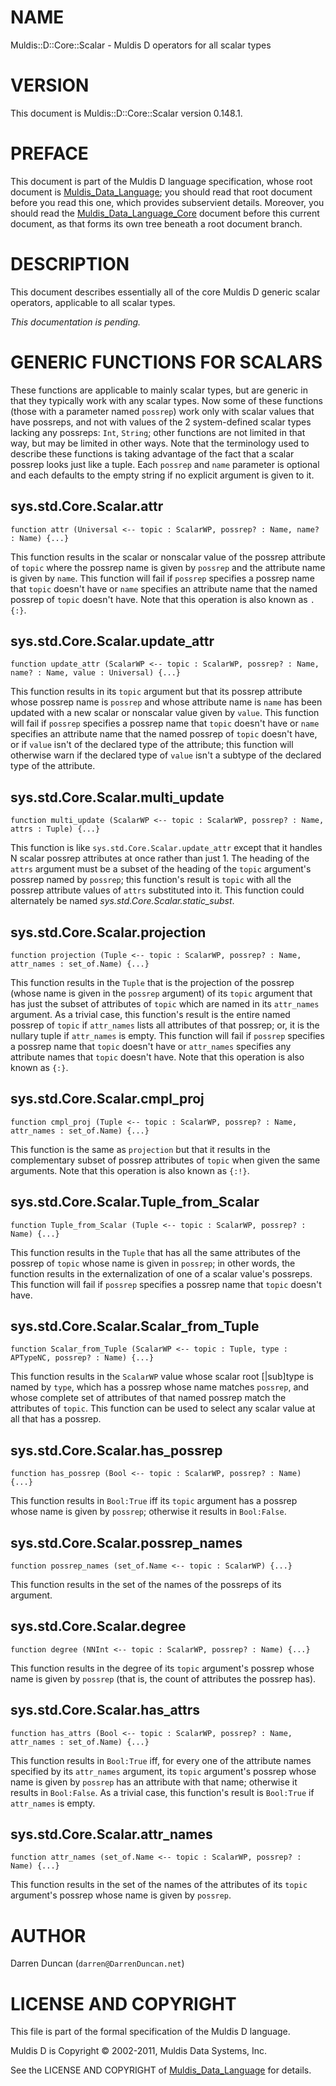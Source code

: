 # NAME

Muldis::D::Core::Scalar - Muldis D operators for all scalar types

# VERSION

This document is Muldis::D::Core::Scalar version 0.148.1.

# PREFACE

This document is part of the Muldis D language specification, whose root
document is [Muldis_Data_Language](Muldis_Data_Language.md); you should read that root document before
you read this one, which provides subservient details.  Moreover, you
should read the [Muldis_Data_Language_Core](Muldis_Data_Language_Core.md) document before this current
document, as that forms its own tree beneath a root document branch.

# DESCRIPTION

This document describes essentially all of the core Muldis D generic
scalar operators, applicable to all scalar types.

*This documentation is pending.*

# GENERIC FUNCTIONS FOR SCALARS

These functions are applicable to mainly scalar types, but are generic in
that they typically work with any scalar types.  Now some of these
functions (those with a parameter named `possrep`) work only with scalar
values that have possreps, and not with values of the 2 system-defined
scalar types lacking any possreps: `Int`, `String`; other functions are
not limited in that way, but may be limited in other ways.  Note that the
terminology used to describe these functions is taking advantage of the
fact that a scalar possrep looks just like a tuple.  Each `possrep`
and `name` parameter is optional and each defaults to the empty string if
no explicit argument is given to it.

## sys.std.Core.Scalar.attr

`function attr (Universal <-- topic : ScalarWP,
possrep? : Name, name? : Name) {...}`

This function results in the scalar or nonscalar value of the possrep
attribute of `topic` where the possrep name is given by `possrep` and the
attribute name is given by `name`.  This function will fail if `possrep`
specifies a possrep name that `topic` doesn't have or `name` specifies an
attribute name that the named possrep of `topic` doesn't have.  Note that
this operation is also known as `.{:}`.

## sys.std.Core.Scalar.update_attr

`function update_attr (ScalarWP <-- topic : ScalarWP, possrep? : Name,
name? : Name, value : Universal) {...}`

This function results in its `topic` argument but that its possrep
attribute whose possrep name is `possrep` and whose attribute name is
`name` has been updated with a new scalar or nonscalar value given by
`value`.  This function will fail if `possrep` specifies a possrep name
that `topic` doesn't have or `name` specifies an attribute name that the
named possrep of `topic` doesn't have, or if `value` isn't of the
declared type of the attribute; this function will otherwise warn if the
declared type of `value` isn't a subtype of the declared type of the
attribute.

## sys.std.Core.Scalar.multi_update

`function multi_update (ScalarWP <--
topic : ScalarWP, possrep? : Name, attrs : Tuple) {...}`

This function is like `sys.std.Core.Scalar.update_attr` except that it
handles N scalar possrep attributes at once rather than just 1.  The
heading of the `attrs` argument must be a subset of the heading of the
`topic` argument's possrep named by `possrep`; this function's result is
`topic` with all the possrep attribute values of `attrs` substituted into
it.  This function could alternately be named
*sys.std.Core.Scalar.static_subst*.

## sys.std.Core.Scalar.projection

`function projection (Tuple <-- topic : ScalarWP,
possrep? : Name, attr_names : set_of.Name) {...}`

This function results in the `Tuple` that is the projection of the
possrep (whose name is given in the `possrep` argument) of its `topic`
argument that has just the subset of attributes of `topic` which are named
in its `attr_names` argument.  As a trivial case, this function's result
is the entire named possrep of `topic` if `attr_names` lists all
attributes of that possrep; or, it is the nullary tuple if `attr_names` is
empty.  This function will fail if `possrep` specifies a possrep name that
`topic` doesn't have or `attr_names` specifies any attribute names that
`topic` doesn't have.  Note that this operation is also known as `{:}`.

## sys.std.Core.Scalar.cmpl_proj

`function cmpl_proj (Tuple <--
topic : ScalarWP, possrep? : Name, attr_names : set_of.Name) {...}`

This function is the same as `projection` but that it results in the
complementary subset of possrep attributes of `topic` when given the same
arguments.  Note that this operation is also known as `{:!}`.

## sys.std.Core.Scalar.Tuple_from_Scalar

`function Tuple_from_Scalar (Tuple <--
topic : ScalarWP, possrep? : Name) {...}`

This function results in the `Tuple` that has all the same attributes of
the possrep of `topic` whose name is given in `possrep`; in other words,
the function results in the externalization of one of a scalar value's
possreps.  This function will fail if `possrep` specifies a possrep name
that `topic` doesn't have.

## sys.std.Core.Scalar.Scalar_from_Tuple

`function Scalar_from_Tuple (ScalarWP <--
topic : Tuple, type : APTypeNC, possrep? : Name) {...}`

This function results in the `ScalarWP` value whose scalar root
[|sub]type is named by `type`, which has a possrep whose name matches
`possrep`, and whose complete set of attributes of that named possrep
match the attributes of `topic`.  This function can be used to select any
scalar value at all that has a possrep.

## sys.std.Core.Scalar.has_possrep

`function has_possrep (Bool <-- topic : ScalarWP,
possrep? : Name) {...}`

This function results in `Bool:True` iff its `topic` argument has a
possrep whose name is given by `possrep`; otherwise it results in
`Bool:False`.

## sys.std.Core.Scalar.possrep_names

`function possrep_names (set_of.Name <-- topic : ScalarWP) {...}`

This function results in the set of the names of the possreps of its
argument.

## sys.std.Core.Scalar.degree

`function degree (NNInt <-- topic : ScalarWP, possrep? : Name) {...}`

This function results in the degree of its `topic` argument's possrep
whose name is given by `possrep` (that is, the count of attributes the
possrep has).

## sys.std.Core.Scalar.has_attrs

`function has_attrs (Bool <-- topic : ScalarWP,
possrep? : Name, attr_names : set_of.Name) {...}`

This function results in `Bool:True` iff, for every one of the attribute
names specified by its `attr_names` argument, its `topic` argument's
possrep whose name is given by `possrep` has an attribute with that name;
otherwise it results in `Bool:False`.  As a trivial case, this function's
result is `Bool:True` if `attr_names` is empty.

## sys.std.Core.Scalar.attr_names

`function attr_names (set_of.Name <--
topic : ScalarWP, possrep? : Name) {...}`

This function results in the set of the names of the attributes of its
`topic` argument's possrep whose name is given by `possrep`.

# AUTHOR

Darren Duncan (`darren@DarrenDuncan.net`)

# LICENSE AND COPYRIGHT

This file is part of the formal specification of the Muldis D language.

Muldis D is Copyright © 2002-2011, Muldis Data Systems, Inc.

See the LICENSE AND COPYRIGHT of [Muldis_Data_Language](Muldis_Data_Language.md) for details.
